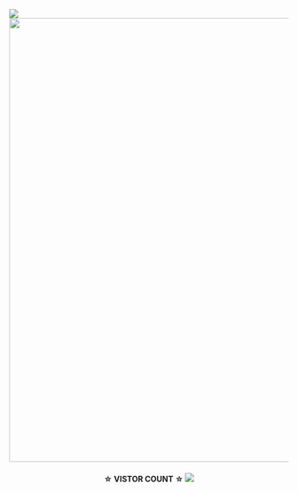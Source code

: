 <img src="https://readme-typing-svg.herokuapp.com/?lines=Hey+%F0%9F%91%8B,I%27m+this•Angga-Z☆.....;Nice+to+see+you....!&size=25"> 

<img width="800px" src="https://user-images.githubusercontent.com/116461/76165260-c6c00500-6112-11ea-9cda-0a6cb9b72e8f.gif" />

 </h1>
<h4 align="center">
☆ <b>VISTOR COUNT ☆

  <img src="https://profile-counter.glitch.me/N1ght420/count.svg" />
